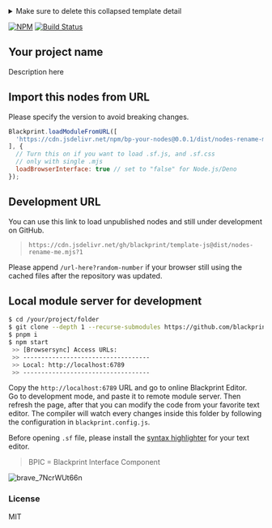<details>
  <summary>Make sure to delete this collapsed template detail</summary>

This template contain an example that can be used for reference developing new Blackprint Module for Browser, Node.js, or Deno with ScarletsFrame compiler. Make sure you have modify the config file and remove the unused code when developing.

You may find file that has extension below:
 - `.sf`: to be exported for Browser only
 - `.js`: to be exported for Browser/Node.js/Deno

## Note
Currently this template is not using ES6 modules import system, you will need to use CDN link to load a library. If you have better idea for the Browser/Node.js/Deno import system, lets discuss it on Blackprint repository :)

If Blackprint have an breaking changes (v0.\*.0), make sure to visit this template again to see what was changed 😉

## Getting started with the development
Let's begin by replacing all placeholder inside of this template with your project name, for the example my project name is Keyboard and the repository is at `https://github.com/Blackprint/nodes-keyboard`.
 - `LibraryName` => `Keyboard`
 - `bp-your-module-name` => `@blackprint/nodes-keyboard`
 - `nodes-rename-me` => `nodes-keyboard`
 - `https://github.com/your/repository.git` => `https://github.com/Blackprint/nodes-keyboard.git`
 - `/gh/blackprint/template-js@dist` => `/gh/Blackprint/nodes-keyboard@dist`

You can also remove `/src/FeatureName` if you already familiar with the template.
---

## Versioning Note
The versioning should follow this format v`MAJOR.MINOR.PATCH` when reach `v1.0.0`.

**MAJOR version** when the nodes have breaking changes.<br>
**MINOR version** when you add has new feature.<br>
**PATCH version** when you do bug fixes that backwards compatible.<br>

Changes that are considered as breaking (case-sensitive):
 - Change on port name `(output -> Output)`
 - Port data type changes `Number -> String`
   - If it was changed to `Any` or `Union` that contain original data type, it's not a breaking changes (as the cable can still be connected)
 - Deleted node or renamed node `(Clear/Cahce -> Clear/Cache)`
   - Only for name registered with `.registerNode(...)`
 - Interface function changes (API changes)
   - Only if you provide an documentation to call that function when obtaining the nodes with
   - `iface.call = ... -> iface.trigger = ...`
   - For private function please add "\_" underscore as first character
 - Function inside Node class is considered as private/internal function
   - `node.call = ... -> node.trigger = ...` = not breaking changes

The example for `Interface function changes`.
```js
// Let's assume you have created 'call' function and rename it to 'trigger'
// in .registerInterface('...')
let button = engine.iface['iface-id'];

// This will breaking due to changes
button.call(); // -> button.trigger()
```

---

If you think it will have design changes or many breaking changes. The versioning increment should follow the format below.

**MAJOR version** always zero "0".<br>
**MINOR version** when you add has new feature, or possible breaking changes.<br>
**PATCH version** when you do bug fixes or add new feature that backwards compatible.<br>

---

Alright, let's remove the message above and start with the template below for the `README.md`.

If you're distributing multiple different compiled file you need to specify the module's `source` path in `blackprint` field from the `package.json` because it will being parsed by Blackprint Editor to easily view source of your nodes. If you need example, you can view [@Blackprint/nodes](https://github.com/Blackprint/nodes/blob/master/package.json#L27).

---

</details>

[![NPM](https://img.shields.io/npm/v/bp-your-nodes.svg)](https://www.npmjs.com/package/bp-your-nodes)
[![Build Status](https://github.com/blackprint/template-js/actions/workflows/build.yml/badge.svg?branch=main)](https://github.com/blackprint/template-js/actions/workflows/build.yml)

## Your project name
Description here

## Import this nodes from URL
Please specify the version to avoid breaking changes.

```js
Blackprint.loadModuleFromURL([
  'https://cdn.jsdelivr.net/npm/bp-your-nodes@0.0.1/dist/nodes-rename-me.mjs'
], {
  // Turn this on if you want to load .sf.js, and .sf.css
  // only with single .mjs
  loadBrowserInterface: true // set to "false" for Node.js/Deno
});
```

## Development URL
You can use this link to load unpublished nodes and still under development on GitHub.
> `https://cdn.jsdelivr.net/gh/blackprint/template-js@dist/nodes-rename-me.mjs?1`

Please append `/url-here?random-number` if your browser still using the cached files after the repository was updated.


## Local module server for development
```sh
$ cd /your/project/folder
$ git clone --depth 1 --recurse-submodules https://github.com/blackprint/nodes-rename-me.git .
$ pnpm i
$ npm start
 >> [Browsersync] Access URLs:
 >> -----------------------------------
 >> Local: http://localhost:6789
 >> -----------------------------------
```

Copy the `http://localhost:6789` URL and go to online Blackprint Editor. <br>
Go to development mode, and paste it to remote module server. Then refresh the page, after that you can modify the code from your favorite text editor. The compiler will watch every changes inside this folder by following the configuration in `blackprint.config.js`.

Before opening `.sf` file, please install the [syntax highlighter](https://github.com/StefansArya/scarletsframe-compiler/tree/master/syntax-highlighter) for your text editor.

> BPIC = Blackprint Interface Component

![brave_7NcrWUt66n](https://user-images.githubusercontent.com/11073373/159176092-7271f980-2a70-4e38-8830-e9746170426d.png)

### License
MIT